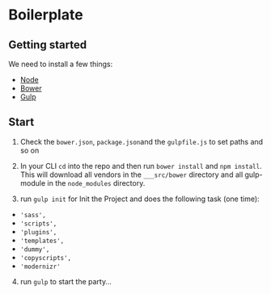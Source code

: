 Boilerplate
===========

## Getting started
We need to install a few things:
- [Node](http://nodejs.org)
- [Bower](http://bower.io)
- [Gulp](http://gulpjs.com)


## Start

1. Check the `bower.json`, `package.json`and the `gulpfile.js` to set paths and so on

2. In your CLI `cd` into the repo and then run `bower install` and `npm install`. This will download all vendors in the `___src/bower` directory and all gulp-module in the `node_modules` directory.

3. run `gulp init` for Init the Project and does the following task (one time):
  - `'sass',`
  - `'scripts',`
  - `'plugins',`
  - `'templates',`
  - `'dummy',`
  - `'copyscripts',`
  - `'modernizr'`

4. run `gulp` to start the party…
